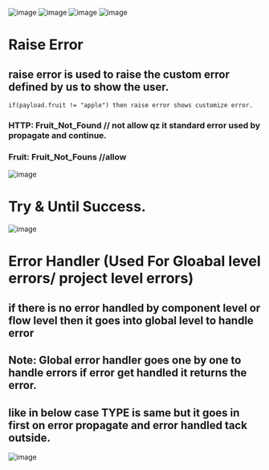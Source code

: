 ![image](https://github.com/gauravxlokhande/AllAbout-MuleSoft/assets/119065314/f465f346-8022-4fa7-ae7a-2f7792080610)
![image](https://github.com/gauravxlokhande/AllAbout-MuleSoft/assets/119065314/512bae42-f5de-4ccc-b2d6-0dfac0e79d25)
![image](https://github.com/gauravxlokhande/AllAbout-MuleSoft/assets/119065314/5bcb5c80-78ac-4eb9-9609-969269b8f368)
![image](https://github.com/gauravxlokhande/AllAbout-MuleSoft/assets/119065314/c30c881a-ef87-4fd4-893f-1f1b98db453d)


# Raise Error
## raise error is used to raise the custom error defined by us to show the user.
```
if(payload.fruit != "apple") then raise error shows customize error.
```
### HTTP: Fruit_Not_Found  // not allow qz it standard error used by propagate and continue.
### Fruit: Fruit_Not_Founs   //allow

![image](https://github.com/gauravxlokhande/AllAbout-MuleSoft/assets/119065314/e053648b-d16e-4540-bc56-a6830b948fe3)

# Try & Until Success.
![image](https://github.com/gauravxlokhande/AllAbout-MuleSoft/assets/119065314/27c5b960-de31-49a6-b972-780fac5ae7f2)

# Error Handler (Used For Gloabal level errors/ project level errors)
## if there is no error handled by component level or flow level then it goes into global level to handle error
## Note: Global error handler goes one by one to handle errors if error get handled it returns the error.
## like in below case TYPE is same but it goes in first on error propagate and error handled tack outside.
![image](https://github.com/gauravxlokhande/AllAbout-MuleSoft/assets/119065314/32626481-fd7d-4f18-ac5e-e5bce38529fa)
